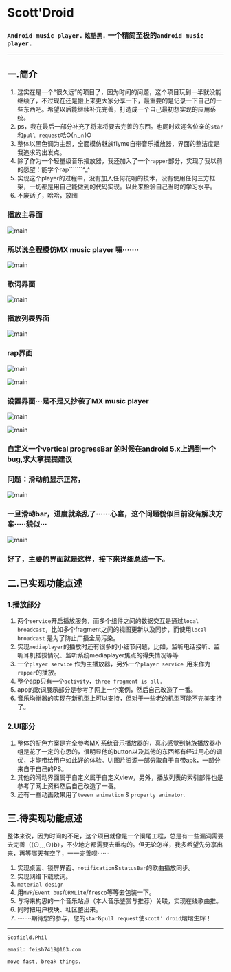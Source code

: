 # Scott'Droid
### `Android music player.`  `炫酷黑.`  一个精简至极的`android music player.`
***
## 一.简介
1. 这实在是一个“很久远”的项目了，因为时间的问题，这个项目玩到一半就没能继续了，不过现在还是搬上来更大家分享一下，最重要的是记录一下自己的一些东西吧。希望以后能继续补充完善，打造成一个自己最初想实现的应用系统。
2. ps，我在最后一部分补充了将来将要去完善的东西。也同时欢迎各位亲的`star`和`pull request`哈O(∩_∩)O
3. 整体以黑色调为主题，全面模仿魅族flyme自带音乐播放器，界面的整洁度是我追求的出发点。
4. 除了作为一个轻量级音乐播放器，我还加入了一个`rapper`部分，实现了我以前的愿望：能学个rap```````^_^
5. 实现这个player的过程中，没有加入任何花哨的技术，没有使用任何三方框架，一切都是用自己能做到的代码实现。以此来检验自己当时的学习水平。
6. 不废话了，哈哈，放图

### 播放主界面
![main](https://github.com/scofield7419/Sample46/blob/master/screenshot/S60825-220430.jpg)
### 所以说全程模仿MX music player 嘛·······
![main](https://github.com/scofield7419/Sample46/blob/master/screenshot/S60825-220345.jpg)
### 歌词界面
![main](https://github.com/scofield7419/Sample46/blob/master/screenshot/S60825-220425.jpg)
### 播放列表界面
![main](https://github.com/scofield7419/Sample46/blob/master/screenshot/S60825-220436.jpg)

### rap界面
![main](https://github.com/scofield7419/Sample46/blob/master/screenshot/S60825-220327.jpg)

![main](https://github.com/scofield7419/Sample46/blob/master/screenshot/S60825-220333.jpg)

### 设置界面···是不是又抄袭了MX music player
![main](https://github.com/scofield7419/Sample46/blob/master/screenshot/S60825-220958.jpg)

![main](https://github.com/scofield7419/Sample46/blob/master/screenshot/S60825-221013.jpg)

### 自定义一个vertical progressBar 的时候在android 5.x上遇到一个bug,求大拿提提建议
### 问题：滑动前显示正常，
![main](https://github.com/scofield7419/Sample46/blob/master/screenshot/S60620-134729.jpg)
### 一旦滑动bar，进度就紊乱了······心塞，这个问题貌似目前没有解决方案·····貌似···
![main](https://github.com/scofield7419/Sample46/blob/master/screenshot/S60620-134719.jpg)

### 好了，主要的界面就是这样，接下来详细总结一下。

## 二.已实现功能点述
### 1.播放部分
1. 两个`service`开启播放服务，而多个组件之间的数据交互是通过`local broadcast`，比如多个fragment之间的视图更新以及同步，而使用`local broadcast` 是为了防止广播全局污染。
2. 实现`mediaplayer`的播放时还有很多的小细节问题，比如，监听电话接听、监听耳机插拔情况、监听系统mediaplayer焦点的得失情况等等
3. 一个`player service` 作为主播放器，另外一个`player service `用来作为`rapper`的播放。
4. 整个app只有一个`activity`，`three fragment is all.` 
5. app的歌词展示部分是参考了网上一个案例，然后自己改造了一番。
6. 音乐均衡器的实现在新机型上可以支持，但对于一些老的机型可能不完美支持了。

### 2.UI部分
1. 整体的配色方案是完全参考MX 系统音乐播放器的，真心感觉到魅族播放器小组是花了一定的心思的，很明显他的button以及其他的东西都有经过用心的调优，才能带给用户如此好的体验。UI图片资源一部分取自于自带apk，一部分来自于自己的PS。
2. 其他的滑动界面属于自定义属于自定义view，另外，播放列表的索引部件也是参考了网上资料然后自己改造了一番。
3. 还有一些动画效果用了`tween animation` & `property animator`.

## 三.待实现功能点述
  整体来说，因为时间的不足，这个项目就像是一个阑尾工程，总是有一些漏洞需要去完善（(⊙﹏⊙)b），不少地方都需要去重构的。但无论怎样，我多希望先分享出来，再等哪天有空了，一一完善呗·······

1. 实现桌面、锁屏界面、`notification`&`statusBar`的歌曲播放同步。
2. 实现网络下载歌词。
3. `material design`
4. 用`MVP`/`Event bus`/`ORMLite`/`fresco`等等去包装一下。
5. 与将来构思的一个音乐站点（本人音乐鉴赏与推荐）关联，实现在线歌曲推。
6. 同时把用户模块、社区整出来。
7. ········期待您的参与，您的`star`&`pull request`使`scott' droid`熠熠生辉！




***
```
Scofield.Phil

email: feish7419@163.com

move fast, break things.
```





